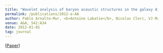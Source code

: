```yaml
---
title: "Wavelet analysis of baryon acoustic structures in the galaxy distribution"
permalink: /publications/2012-a-AA
author: Pablo Arnalte-Mur, <b>Antoine Labatie</b>, Nicolas Clerc, VJ Martinez, J-L Starck, Marc Lachièze-Rey, Enn Saar, Silvestre Paredes
venue: A&A, 542:A34
date: 2012-01-01
tag: journal
---
```


[[Paper](https://www.aanda.org/articles/aa/pdf/2012/06/aa18017-11.pdf)]
<br>
<br>
